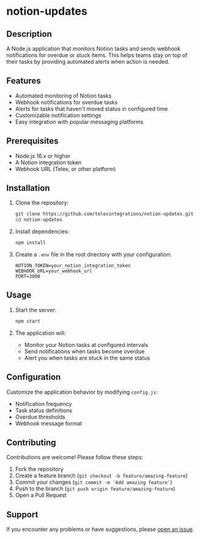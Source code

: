 # notion-updates

## Description

A Node.js application that monitors Notion tasks and sends webhook notifications for overdue or stuck items. This helps teams stay on top of their tasks by providing automated alerts when action is needed.

## Features

- Automated monitoring of Notion tasks
- Webhook notifications for overdue tasks
- Alerts for tasks that haven't moved status in configured time
- Customizable notification settings
- Easy integration with popular messaging platforms

## Prerequisites

- Node.js 16.x or higher
- A Notion integration token
- Webhook URL (Telex, or other platform)

## Installation

1. Clone the repository:
   ```bash
   git clone https://github.com/telexintegrations/notion-updates.git
   cd notion-updates
   ```

2. Install dependencies:
   ```bash
   npm install
   ```

3. Create a `.env` file in the root directory with your configuration:
   ```
   NOTION_TOKEN=your_notion_integration_token
   WEBHOOK_URL=your_webhook_url
   PORT=3000
   ```

## Usage

1. Start the server:
   ```bash
   npm start
   ```

2. The application will:
   - Monitor your Notion tasks at configured intervals
   - Send notifications when tasks become overdue
   - Alert you when tasks are stuck in the same status

## Configuration

Customize the application behavior by modifying `config.js`:
- Notification frequency
- Task status definitions
- Overdue thresholds
- Webhook message format

## Contributing

Contributions are welcome! Please follow these steps:

1. Fork the repository
2. Create a feature branch (`git checkout -b feature/amazing-feature`)
3. Commit your changes (`git commit -m 'Add amazing feature'`)
4. Push to the branch (`git push origin feature/amazing-feature`)
5. Open a Pull Request


## Support

If you encounter any problems or have suggestions, please [open an issue](https://github.com/Khaybee/telex-notion-integration/issues).



